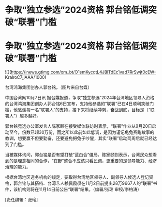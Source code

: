 # 争取“独立参选”2024资格 郭台铭低调突破“联署”门槛

# 争取“独立参选”2024资格 郭台铭低调突破“联署”门槛

![](https://inews.gtimg.com/om_bt/O1smKycqtL4JBlTdEc1vad7RrSwjt0cEW-
KralroC7jjAAA/1000)

台湾鸿海集团创办人郭台铭。（图片来自台媒）

中国台湾网10月7日讯
据台媒报道，争取“独立参选”2024年台湾地区领导人资格的台湾鸿海集团创办人郭台铭6日宣布，支持他参选的“联署”已在4日顺利突破门槛，他感谢每一名“联署人”的支持，接下来将继续冲刺，奋战到底，目标是（“联署人”）越多越好。

郭台铭竞选办公室发言人陈家颐在接受媒体联访时表示，“联署”作业从9月20日启动至今，份数已超30万份，而之所以此前如此低调，是因为谨记龟兔赛跑故事的教训，想要赢不但要勤奋，还要避免把兔子吵醒，其实“联署”启动两周后就已经达到了门槛。

当被媒体询问，郭台铭是否有望打破“蓝白合”僵局。陈家颐则表示，台湾民众想看到的是理念相同的合作，“在野”整合不应该只看民调，更重要的是领导能力、经济治理的能力。

根据台湾地区选务机构的规定，要取得台湾地区领导人、副领导人候选人登记资格，郭台铭与其搭档、台湾艺人赖佩霞须在11月2日前提出28万9667人的“联署”书件，该机构则将在11月14日前公告“联署”结果。（编辑/张玲
审校/李柏涛）

[责任编辑：张玲]

